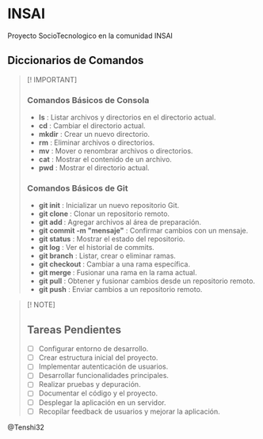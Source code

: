 # INSAI
Proyecto SocioTecnologico en la comunidad INSAI 

## Diccionarios de Comandos

> [! IMPORTANT]
> ### Comandos Básicos de Consola
> - **ls** : Listar archivos y directorios en el directorio actual.
> - **cd** : Cambiar el directorio actual.
> - **mkdir** : Crear un nuevo directorio.
> - **rm** : Eliminar archivos o directorios.
> - **mv** : Mover o renombrar archivos o directorios.
> - **cat** : Mostrar el contenido de un archivo.
> - **pwd** : Mostrar el directorio actual.
> 
> ### Comandos Básicos de Git
> - **git init** : Inicializar un nuevo repositorio Git.
> - **git clone <url>** : Clonar un repositorio remoto.
> - **git add <archivo>** : Agregar archivos al área de preparación.
> - **git commit -m "mensaje"** : Confirmar cambios con un mensaje.
> - **git status** : Mostrar el estado del repositorio.
> - **git log** : Ver el historial de commits.
> - **git branch** : Listar, crear o eliminar ramas.
> - **git checkout <rama>** : Cambiar a una rama específica.
> - **git merge <rama>** : Fusionar una rama en la rama actual.
> - **git pull** : Obtener y fusionar cambios desde un repositorio remoto.
> - **git push** : Enviar cambios a un repositorio remoto.

> [! NOTE]
> ## Tareas Pendientes
> - [ ] Configurar entorno de desarrollo.
> - [ ] Crear estructura inicial del proyecto.
> - [ ] Implementar autenticación de usuarios.
> - [ ] Desarrollar funcionalidades principales.
> - [ ] Realizar pruebas y depuración.
> - [ ] Documentar el código y el proyecto.
> - [ ] Desplegar la aplicación en un servidor.
> - [ ] Recopilar feedback de usuarios y mejorar la aplicación.

@Tenshi32